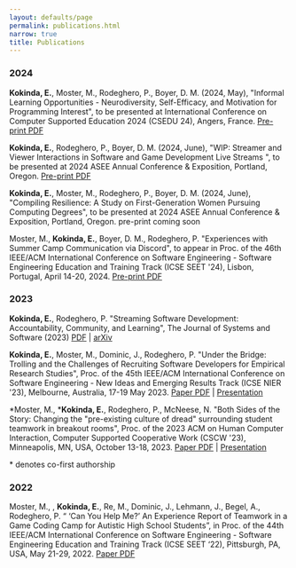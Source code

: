 ```yaml
---
layout: defaults/page
permalink: publications.html
narrow: true
title: Publications
---
```


### 2024
**Kokinda, E.**, Moster, M., Rodeghero, P., Boyer, D. M. (2024, May), "Informal Learning Opportunities - Neurodiversity, Self-Efficacy, and Motivation for Programming Interest", to be presented at  International Conference on Computer Supported Education 2024 (CSEDU 24), Angers, France. 
[Pre-print PDF](/theme/pdfs/CSEDU_24___Informal_Learning.pdf)

**Kokinda, E.**, Rodeghero, P., Boyer, D. M. (2024, June), "WIP: Streamer and Viewer Interactions in Software and Game Development Live Streams ", to be presented at 2024 ASEE Annual Conference & Exposition, Portland, Oregon. 
[Pre-print PDF](/theme/pdfs/2024_ASEE_Stream-Content-Analysis.pdf)

**Kokinda, E.**, Moster, M., Rodeghero, P., Boyer, D. M. (2024, June), "Compiling Resilience: A Study on First-Generation Women Pursuing Computing Degrees", to be presented at 2024 ASEE Annual Conference & Exposition, Portland, Oregon. 
pre-print coming soon

Moster, M., **Kokinda, E.**, Boyer, D. M., Rodeghero, P. "Experiences with Summer Camp Communication via Discord", to appear in Proc. of the 46th IEEE/ACM International Conference on Software Engineering - Software Engineering Education and Training Track (ICSE SEET '24), Lisbon, Portugal, April 14-20, 2024. [Pre-print PDF](/theme/pdfs/2024_ICSE_SEET_DiscordExperienceReport.pdf)

### 2023
**Kokinda, E.**, Rodeghero, P. "Streaming Software Development: Accountability, Community, and Learning", The Journal of Systems and Software (2023) [PDF](/theme/pdfs/Streaming_JSS_2023.pdf) |
[arXiv](https://arxiv.org/abs/2302.00169)

**Kokinda, E.**, Moster, M., Dominic, J., Rodeghero, P. "Under the Bridge: Trolling and the Challenges of Recruiting Software Developers for Empirical Research Studies", Proc. of the 45th IEEE/ACM International Conference on Software Engineering - New Ideas and Emerging Results Track (ICSE NIER '23), Melbourne, Australia, 17-19 May 2023. [Paper PDF](/theme/pdfs/Under-bridge-ICSE2023-NEIR.pdf) |
[Presentation](ICSE_2023_NEIR_Online-Recruitment.pptx.pdf)


*Moster, M., ***Kokinda, E.**, Rodeghero, P., McNeese, N. "Both Sides of the Story: Changing the "pre-existing culture of dread" surrounding student teamwork in breakout rooms", Proc. of the 2023 ACM on Human Computer Interaction, Computer Supported Cooperative Work (CSCW '23), Minneapolis, MN, USA, October 13-18, 2023. [Paper PDF](2023_CSCW_BothSidesoftheStory.pdf) | 
[Presentation](2023_CSCW_BothSidesPresentation.pdf)

\* denotes co-first authorship


### 2022
Moster, M., , **Kokinda, E.**, Re, M., Dominic, J., Lehmann, J., Begel, A., Rodeghero, P. “ ‘Can You Help Me?’ An Experience Report of Teamwork in a Game Coding Camp for Autistic High School Students”, in Proc. of the 44th IEEE/ACM International Conference on Software Engineering - Software Engineering Education and Training Track (ICSE SEET ‘22), Pittsburgh, PA, USA, May 21-29, 2022.
[Paper PDF](/theme/pdfs/ICSE_SEET_2023.pdf)
